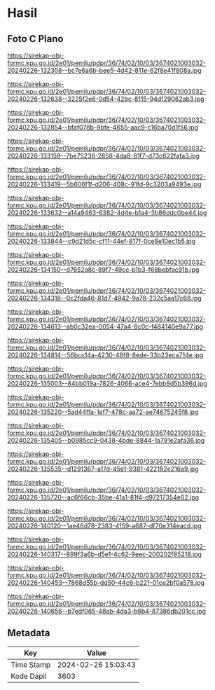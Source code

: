 # Hasil

## Foto C Plano

https://sirekap-obj-formc.kpu.go.id/2e01/pemilu/pdpr/36/74/02/10/03/3674021003032-20240226-132308--bc7e6a6b-bee5-4d42-811e-62f8e41f808a.jpg

https://sirekap-obj-formc.kpu.go.id/2e01/pemilu/pdpr/36/74/02/10/03/3674021003032-20240226-132638--3225f2e6-0d54-42bc-8115-94d129062ab3.jpg

https://sirekap-obj-formc.kpu.go.id/2e01/pemilu/pdpr/36/74/02/10/03/3674021003032-20240226-132854--bfaf078b-9bfe-4655-aac9-c16ba70d1f56.jpg

https://sirekap-obj-formc.kpu.go.id/2e01/pemilu/pdpr/36/74/02/10/03/3674021003032-20240226-133159--7be75236-2858-4da8-81f7-d73c622fafa3.jpg

https://sirekap-obj-formc.kpu.go.id/2e01/pemilu/pdpr/36/74/02/10/03/3674021003032-20240226-133419--5b606f1f-d206-408c-91fd-9c3203a9493e.jpg

https://sirekap-obj-formc.kpu.go.id/2e01/pemilu/pdpr/36/74/02/10/03/3674021003032-20240226-133632--a14a9463-6382-4d4e-b1a4-3b86ddc0be44.jpg

https://sirekap-obj-formc.kpu.go.id/2e01/pemilu/pdpr/36/74/02/10/03/3674021003032-20240226-133844--c9d21d5c-cf11-44ef-817f-0ce8e10ec1b5.jpg

https://sirekap-obj-formc.kpu.go.id/2e01/pemilu/pdpr/36/74/02/10/03/3674021003032-20240226-134150--d7652a8c-89f7-49cc-b1b3-f68bebfac91b.jpg

https://sirekap-obj-formc.kpu.go.id/2e01/pemilu/pdpr/36/74/02/10/03/3674021003032-20240226-134318--0c2fda46-81d7-4942-9a78-232c5aa17c68.jpg

https://sirekap-obj-formc.kpu.go.id/2e01/pemilu/pdpr/36/74/02/10/03/3674021003032-20240226-134613--ab0c32ea-0054-47a4-8c0c-f484140e9a77.jpg

https://sirekap-obj-formc.kpu.go.id/2e01/pemilu/pdpr/36/74/02/10/03/3674021003032-20240226-134814--56bcc14a-4230-48f8-8ede-33b23eca714e.jpg

https://sirekap-obj-formc.kpu.go.id/2e01/pemilu/pdpr/36/74/02/10/03/3674021003032-20240226-135003--84bb019a-7826-4066-ace4-7ebb9d5b396d.jpg

https://sirekap-obj-formc.kpu.go.id/2e01/pemilu/pdpr/36/74/02/10/03/3674021003032-20240226-135220--5ad44ffa-1ef7-478c-aa72-ae74675245f8.jpg

https://sirekap-obj-formc.kpu.go.id/2e01/pemilu/pdpr/36/74/02/10/03/3674021003032-20240226-135405--b0985cc9-0438-4bde-8844-1a791e2afa36.jpg

https://sirekap-obj-formc.kpu.go.id/2e01/pemilu/pdpr/36/74/02/10/03/3674021003032-20240226-135535--d1291367-a17d-45e1-9381-422182e216a9.jpg

https://sirekap-obj-formc.kpu.go.id/2e01/pemilu/pdpr/36/74/02/10/03/3674021003032-20240226-135720--ac6f66cb-35be-41a1-81f4-d97217354e02.jpg

https://sirekap-obj-formc.kpu.go.id/2e01/pemilu/pdpr/36/74/02/10/03/3674021003032-20240226-140120--1ae46d78-2383-4159-a687-df70e314eacd.jpg

https://sirekap-obj-formc.kpu.go.id/2e01/pemilu/pdpr/36/74/02/10/03/3674021003032-20240226-140317--899f3a6b-d5e1-4c62-9eec-200202f85218.jpg

https://sirekap-obj-formc.kpu.go.id/2e01/pemilu/pdpr/36/74/02/10/03/3674021003032-20240226-140453--7868d55b-dd50-44c6-b221-01ce2bf0a578.jpg

https://sirekap-obj-formc.kpu.go.id/2e01/pemilu/pdpr/36/74/02/10/03/3674021003032-20240226-140656--b7edf065-48ab-4da3-b6b4-87386db201cc.jpg


## Metadata

| Key        | Value               |
| ---------- | ------------------- |
| Time Stamp | 2024-02-26 15:03:43 |
| Kode Dapil | 3603                |



